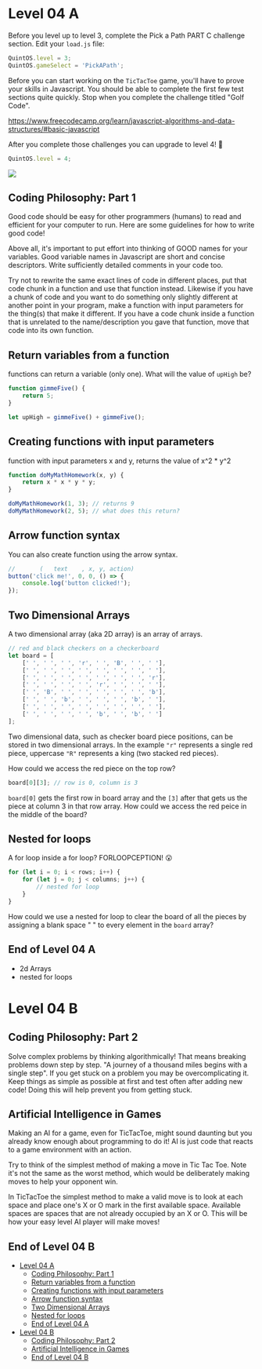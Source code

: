 # Level 04 A

Before you level up to level 3, complete the Pick a Path PART C challenge section. Edit your `load.js` file:

```js
QuintOS.level = 3;
QuintOS.gameSelect = 'PickAPath';
```

Before you can start working on the `TicTacToe` game, you'll have to prove your skills in Javascript. You should be able to complete the first few test sections quite quickly. Stop when you complete the challenge titled "Golf Code".

<https://www.freecodecamp.org/learn/javascript-algorithms-and-data-structures/#basic-javascript>

After you complete those challenges you can upgrade to level 4! 🥳

```js
QuintOS.level = 4;
```

![](https://elasticbeanstalk-us-east-2-651921832906.s3.us-east-2.amazonaws.com/QuintOS/bootScreen4.jpg)

## Coding Philosophy: Part 1

Good code should be easy for other programmers (humans) to read and efficient for your computer to run. Here are some guidelines for how to write good code!

Above all, it's important to put effort into thinking of GOOD names for your variables. Good variable names in Javascript are short and concise descriptors. Write sufficiently detailed comments in your code too.

Try not to rewrite the same exact lines of code in different places, put that code chunk in a function and use that function instead. Likewise if you have a chunk of code and you want to do something only slightly different at another point in your program, make a function with input parameters for the thing(s) that make it different. If you have a code chunk inside a function that is unrelated to the name/description you gave that function, move that code into its own function.

## Return variables from a function

functions can return a variable (only one). What will the value of `upHigh` be?

```js
function gimmeFive() {
	return 5;
}

let upHigh = gimmeFive() + gimmeFive();
```

## Creating functions with input parameters

function with input parameters x and y, returns the value of x^2 \* y^2

```js
function doMyMathHomework(x, y) {
	return x * x * y * y;
}

doMyMathHomework(1, 3); // returns 9
doMyMathHomework(2, 5); // what does this return?
```

## Arrow function syntax

You can also create function using the arrow syntax.

```js
//       (   text    , x, y, action)
button('click me!', 0, 0, () => {
	console.log('button clicked!');
});
```

## Two Dimensional Arrays

A two dimensional array (aka 2D array) is an array of arrays.

```js
// red and black checkers on a checkerboard
let board = [
	[' ', ' ', ' ', 'r', ' ', 'B', ' ', ' '],
	[' ', ' ', ' ', ' ', ' ', ' ', ' ', ' '],
	[' ', ' ', ' ', ' ', ' ', ' ', ' ', 'r'],
	[' ', ' ', ' ', ' ', 'r', ' ', ' ', ' '],
	[' ', 'B', ' ', ' ', ' ', ' ', ' ', 'b'],
	[' ', ' ', 'b', ' ', ' ', ' ', 'b', ' '],
	[' ', ' ', ' ', ' ', ' ', ' ', ' ', ' '],
	[' ', ' ', ' ', ' ', 'b', ' ', 'b', ' ']
];
```

Two dimensional data, such as checker board piece positions, can be stored in two dimensional arrays. In the example `"r"` represents a single red piece, uppercase `"R"` represents a king (two stacked red pieces).

How could we access the red piece on the top row?

```js
board[0][3]; // row is 0, column is 3
```

`board[0]` gets the first row in board array and the `[3]` after that gets us the piece at column 3 in that row array. How could we access the red peice in the middle of the board?

## Nested for loops

A for loop inside a for loop? FORLOOPCEPTION! 😮

```js
for (let i = 0; i < rows; i++) {
	for (let j = 0; j < columns; j++) {
		// nested for loop
	}
}
```

How could we use a nested for loop to clear the board of all the pieces by assigning a blank space " " to every element in the `board` array?

## End of Level 04 A

- 2d Arrays
- nested for loops

# Level 04 B

## Coding Philosophy: Part 2

Solve complex problems by thinking algorithmically! That means breaking problems down step by step. "A journey of a thousand miles begins with a single step". If you get stuck on a problem you may be overcomplicating it. Keep things as simple as possible at first and test often after adding new code! Doing this will help prevent you from getting stuck.

## Artificial Intelligence in Games

Making an AI for a game, even for TicTacToe, might sound daunting but you already know enough about programming to do it! AI is just code that reacts to a game environment with an action.

Try to think of the simplest method of making a move in Tic Tac Toe. Note it's not the same as the worst method, which would be deliberately making moves to help your opponent win.

In TicTacToe the simplest method to make a valid move is to look at each space and place one's X or O mark in the first available space. Available spaces are spaces that are not already occupied by an X or O. This will be how your easy level AI player will make moves!

## End of Level 04 B

- [Level 04 A](#level-04-a)
  - [Coding Philosophy: Part 1](#coding-philosophy-part-1)
  - [Return variables from a function](#return-variables-from-a-function)
  - [Creating functions with input parameters](#creating-functions-with-input-parameters)
  - [Arrow function syntax](#arrow-function-syntax)
  - [Two Dimensional Arrays](#two-dimensional-arrays)
  - [Nested for loops](#nested-for-loops)
  - [End of Level 04 A](#end-of-level-04-a)
- [Level 04 B](#level-04-b)
  - [Coding Philosophy: Part 2](#coding-philosophy-part-2)
  - [Artificial Intelligence in Games](#artificial-intelligence-in-games)
  - [End of Level 04 B](#end-of-level-04-b)
